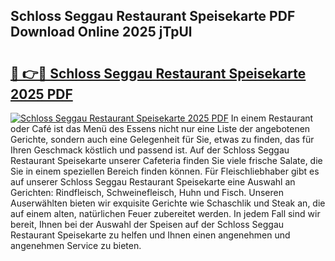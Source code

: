 ## Schloss Seggau Restaurant Speisekarte PDF Download Online 2025 jTpUl

# <h2><a href="http://gcd3hbg.nevu.top/?p=Schloss+Seggau+Restaurant+Speisekarte">🔗 👉🔴 Schloss Seggau Restaurant Speisekarte 2025 PDF</a></h2>

[![Schloss Seggau Restaurant Speisekarte 2025 PDF](https://i.imgur.com/dBaPXMq.png)](http://gcd3hbg.nevu.top/?p=Schloss+Seggau+Restaurant+Speisekarte)
In einem Restaurant oder Café ist das Menü des Essens nicht nur eine Liste der angebotenen Gerichte, sondern auch eine Gelegenheit für Sie, etwas zu finden, das für Ihren Geschmack köstlich und passend ist. Auf der Schloss Seggau Restaurant Speisekarte unserer Cafeteria finden Sie viele frische Salate, die Sie in einem speziellen Bereich finden können. Für Fleischliebhaber gibt es auf unserer Schloss Seggau Restaurant Speisekarte eine Auswahl an Gerichten: Rindfleisch, Schweinefleisch, Huhn und Fisch. Unseren Auserwählten bieten wir exquisite Gerichte wie Schaschlik und Steak an, die auf einem alten, natürlichen Feuer zubereitet werden. In jedem Fall sind wir bereit, Ihnen bei der Auswahl der Speisen auf der Schloss Seggau Restaurant Speisekarte zu helfen und Ihnen einen angenehmen und angenehmen Service zu bieten.

